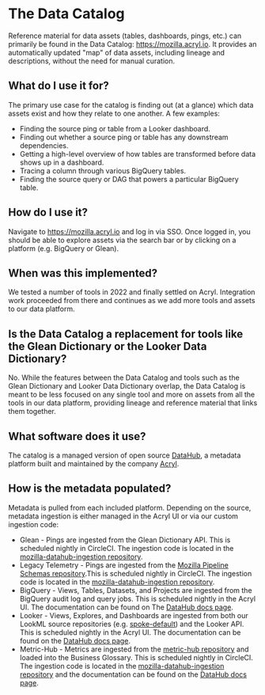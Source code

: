 # The Data Catalog

Reference material for data assets (tables, dashboards, pings, etc.) can primarily be found in the Data Catalog: https://mozilla.acryl.io.
It provides an automatically updated "map" of data assets, including lineage and descriptions, without the need for manual curation.

## What do I use it for?

The primary use case for the catalog is finding out (at a glance) which data assets exist and how they relate to one another. A few examples:

- Finding the source ping or table from a Looker dashboard.
- Finding out whether a source ping or table has any downstream dependencies.
- Getting a high-level overview of how tables are transformed before data shows up in a dashboard.
- Tracing a column through various BigQuery tables.
- Finding the source query or DAG that powers a particular BigQuery table.

## How do I use it?

Navigate to https://mozilla.acryl.io and log in via SSO. Once logged in, you should be able to explore assets via the
search bar or by clicking on a platform (e.g. BigQuery or Glean).

## When was this implemented?

We tested a number of tools in 2022 and finally settled on Acryl. Integration work proceeded from there and continues as
we add more tools and assets to our data platform.

## Is the Data Catalog a replacement for tools like the Glean Dictionary or the Looker Data Dictionary?

No. While the features between the Data Catalog and tools such as the Glean Dictionary and Looker Data Dictionary overlap,
the Data Catalog is meant to be less focused on any single tool and more on assets from all the tools in our data platform,
providing lineage and reference material that links them together.

## What software does it use?

The catalog is a managed version of open source [DataHub](https://datahubproject.io), a metadata platform built and
maintained by the company [Acryl](https://www.acryldata.io).

## How is the metadata populated?

Metadata is pulled from each included platform. Depending on the source, metadata ingestion is either managed
in the Acryl UI or via our custom ingestion code:

- Glean - Pings are ingested from the Glean Dictionary API. This is scheduled nightly in CircleCI. The ingestion code is located in the [mozilla-datahub-ingestion repository](https://github.com/mozilla/mozilla-datahub-ingestion).
- Legacy Telemetry - Pings are ingested from the [Mozilla Pipeline Schemas repository](https://github.com/mozilla-services/mozilla-pipeline-schemas/).This is scheduled nightly in CircleCI. The ingestion code is located in the [mozilla-datahub-ingestion repository](https://github.com/mozilla/mozilla-datahub-ingestion).
- BigQuery - Views, Tables, Datasets, and Projects are ingested from the BigQuery audit log and query jobs. This is scheduled nightly in the Acryl UI. The documentation can be found on The [DataHub docs page](https://datahubproject.io/docs/generated/ingestion/sources/bigquery/).
- Looker - Views, Explores, and Dashboards are ingested from both our LookML source repositories (e.g. [spoke-default](https://github.com/mozilla/looker-spoke-default/)) and the Looker API. This is scheduled nightly in the Acryl UI. The documentation can be found on the [DataHub docs page](https://datahubproject.io/docs/generated/ingestion/sources/looker/).
- Metric-Hub - Metrics are ingested from the [metric-hub repository](https://github.com/mozilla/metric-hub/) and loaded into the Business Glossary. This is scheduled nightly in CircleCI. The ingestion code is located in the [mozilla-datahub-ingestion repository](https://github.com/mozilla/mozilla-datahub-ingestion) and the documentation can be found on the [DataHub docs page](https://datahubproject.io/docs/generated/ingestion/sources/business-glossary/).
